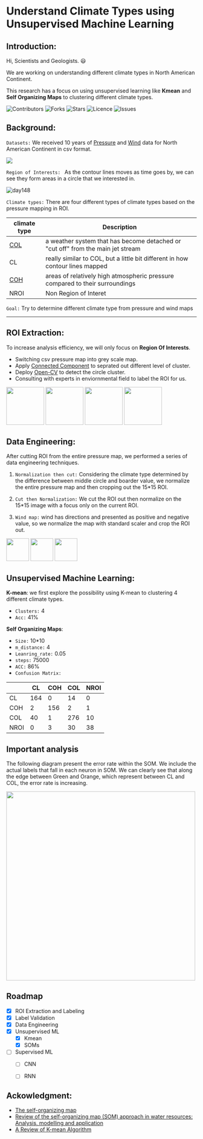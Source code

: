 # Understand Climate Types using Unsupervised Machine Learning




## Introduction:

Hi, Scientists and Geologists. :smiley:

We are working on understanding different climate types in North American Continent. 

This research has a focus on using unsupervised learning like **Kmean** and **Self Organizing Maps** to clustering different climate types.<br>

![Contributors](https://img.shields.io/github/contributors/EthanWTL/ClimateChange?style=plastic)
![Forks](https://img.shields.io/github/forks/EthanWTL/ClimateChange)
![Stars](https://img.shields.io/github/stars/EthanWTL/ClimateChange)
![Licence](https://img.shields.io/github/license/EthanWTL/ClimateChange)
![Issues](https://img.shields.io/github/issues/EthanWTL/ClimateChange)





## Background:
 ```Datasets:``` We received 10 years of [Pressure](Pressure_rawdata) and [Wind](Wind_rawdata) data for North American Continent in csv format. 

![](Visualizations/actualmap.gif)

 ```Region of Interests: ``` As the contour lines moves as time goes by, we can see they form areas in a circle that we interested in.

![day148](https://github.com/EthanWTL/ClimateChange/assets/97998419/f8de6c66-cecb-4125-a1b7-eeb665f779ec)

 ```Climate types:``` There are four different types of climate types based on the pressure mapping in ROI.

|climate type| Description|
| --- | --- |
|[COL](https://www.weatheronline.co.uk/reports/wxfacts/Cut-off-low.htm#:~:text=The%20cut%2Doff%20low%20is,the%20normal%20track%20of%20depressions.)| a weather system that has become detached or "cut off" from the main jet stream|
|CL| really similar to COL, but a little bit different in how contour lines mapped |
|[COH](https://glossary.ametsoc.org/wiki/Cutoff_high#:~:text=A%20warm%20high%20that%20has,American%20Meteorological%20Society%20(AMS).)| areas of relatively high atmospheric pressure compared to their surroundings|
|NROI| Non Region of Interet |

 ```Goal:``` Try to determine different climate type from pressure and wind maps
 
 ---






## ROI Extraction:
To increase analysis efficiency, we will only focus on **Region Of Interests**.
* Switching csv pressure map into grey scale map.
* Apply [Connected Component](https://www.sciencedirect.com/science/article/pii/S0031320317301693) to seprated out different level of cluster.
* Deploy [Open-CV](https://github.com/opencv/opencv) to detect the circle cluster.
* Consulting with experts in enviornmental field to label the ROI for us.
<img src="https://github.com/EthanWTL/ClimateChange/assets/97998419/11da3fd7-b657-4f51-85e1-a4a43e91a7e8" height="100">
<img src="https://github.com/EthanWTL/ClimateChange/assets/97998419/19c25973-de73-4fb0-9d91-43e923bc9c5a" height="100">
<img src="https://github.com/EthanWTL/ClimateChange/assets/97998419/2b1772de-3b7c-4115-bb92-81437d681fd7" height="100">
<img src="https://github.com/EthanWTL/ClimateChange/assets/97998419/52548b8b-20fb-4feb-9499-9161e93cc090" height="100">






## Data Engineering:
After cutting ROI from the entire pressure map, we performed a series of data engineering techniques.

1. ```Normalization then cut:``` Considering the climate type determined by the difference between middle circle and boarder value, we normalize the entire pressure map and then cropping out the 15*15 ROI.

2. ```Cut then Normalization:``` We cut the ROI out then normalize on the 15*15 image with a focus only on the current ROI.

3. ```Wind map:``` wind has directions and presented as positive and negative value, so we normalize the map with standard scaler and crop the ROI out.

<img src="https://github.com/EthanWTL/ClimateChange/assets/97998419/4a32537c-862b-4d33-a761-36b5ff20c1fc" height="60"> <img src="https://github.com/EthanWTL/ClimateChange/assets/97998419/954248ec-d7f9-47d3-8123-f8f9682d2be2" height="60"> <img src="https://github.com/EthanWTL/ClimateChange/assets/97998419/63d37a4d-f855-4e81-b3ab-ebc43bda9f6d" height="60">






## Unsupervised Machine Learning:
**K-mean**: we first explore the possibility using K-mean to clustering 4 different climate types. 
* ```Clusters:``` 4
* ```Acc:``` 41%

**Self Organizing Maps**:
* ```Size:``` 10*10
* ```m_distance:``` 4
* ```Leanring_rate:``` 0.05
* ```steps:``` 75000
* ```ACC:``` 86%
* ```Confusion Matrix:```

| |CL|	COH|	COL|	NROI|
|---|----|----|----|--|
|CL	|164	|0	|14|	0|
|COH	|2	|156	|2	|1|
|COL|	40|	1|	276|	10|
|NROI	|0	|3	|30	|38|




## Important analysis
The following diagram present the error rate within the SOM. We include the actual labels that fall in each neuron in SOM. We can clearly see that along the edge between Green and Orange, which represent between CL and COL, the error rate is increasing.

<img src="https://github.com/EthanWTL/ClimateChange/assets/97998419/cf430b69-2017-43d2-9165-60d7ec99290a" height="500">




## Roadmap
- [x] ROI Extraction and Labeling
- [x] Label Validation
- [x] Data Engineering
- [x] Unsupervised ML
  - [x] Kmean
  - [x] SOMs
- [ ] Supervised ML
  - [ ] CNN
  - [ ] RNN
     


 ## Ackowledgment:
 * [The self-organizing map](https://ieeexplore.ieee.org/abstract/document/58325)
* [Review of the self-organizing map (SOM) approach in water resources: Analysis, modelling and application](https://www.sciencedirect.com/science/article/abs/pii/S1364815207001879)
* [A Review of K-mean Algorithm](https://citeseerx.ist.psu.edu/document?repid=rep1&type=pdf&doi=65f1232434c5eeddd9e658db7ae0dd5c47b6e20d)
